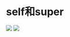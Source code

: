 # self和super
![](https://gitee.com/abnerpei/ap_images/raw/master/iOS/ios_underlying_inquiry/basic/%5Bself%20class%5D%E5%92%8C%5Bsuper%20class%5D/001.png)
![](https://gitee.com/abnerpei/ap_images/raw/master/iOS/ios_underlying_inquiry/basic/%5Bself%20class%5D%E5%92%8C%5Bsuper%20class%5D/002.png)